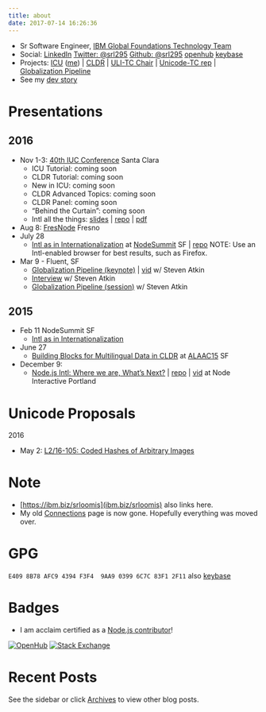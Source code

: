 ```yaml
---
title: about
date: 2017-07-14 16:26:36
---
```


* Sr Software Engineer, [IBM Global Foundations Technology Team](http://ibm.com/software/globalization/)
* Social: [LinkedIn](http://www.linkedin.com/in/srloomis) [Twitter: @srl295](http://twitter.com/srl295) [Github: @srl295](https://github.com/srl295) [openhub](https://www.openhub.net/accounts/srl295) [keybase](https://keybase.io/srl295)
* Projects: [ICU](http://icu-project.org) ([me](https://ssl.icu-project.org/trac/wiki/Srl)) | [CLDR](http://unicode.org/cldr) | [ULI-TC Chair](http://unicode.org/uli) | [Unicode-TC rep](http://unicode.org) | [Globalization Pipeline](https://developer.ibm.com/open/ibm-bluemix-globalization-pipeline-service/)
* See my [dev story](https://developer.ibm.com/open/stevens-dev-story/)

# Presentations

## 2016
* Nov 1-3: [40th IUC Conference](http://www.unicodeconference.org/program.htm) Santa Clara
   * ICU Tutorial: coming soon
   * CLDR Tutorial: coming soon
   * New in ICU: coming soon
   * CLDR Advanced Topics: coming soon
   * CLDR Panel: coming soon
   * “Behind the Curtain”: coming soon
   * Intl all the things: [slides](https://cdn.rawgit.com/srl295/srl295-slides/2016-11-03-iuc40/index.html) | [repo](https://github.com/srl295/srl295-slides/tree/2016-11-03-iuc40) | [pdf](https://www.dropbox.com/s/0nuyx8nhvh85ukn/s9t3%20Nodejs%20Intl%20All%20the%20Things.pdf?dl=0)
* Aug 8: [FresNode](http://www.meetup.com/en-US/fresno-node-js) Fresno
* July 28
   * [Intl as in Internationalization](https://cdn.rawgit.com/srl295/srl295-slides/2016-07-NodeSummit-final/index.html) at [NodeSummit](http://nodesummit.com) SF | [repo](https://github.com/srl295/srl295-slides/tree/2016-07-NodeSummit) 
   NOTE: Use an Intl-enabled browser for best results, such as Firefox.
* Mar 9 - Fluent, SF
   * [Globalization Pipeline (keynote)](http://conferences.oreilly.com/fluent/javascript-html-us/public/schedule/detail/50476) | [vid](https://www.oreilly.com/ideas/globalization-pipeline-translations-at-cloud-speeds)   w/ Steven Atkin
   * [Interview](https://www.youtube.com/watch?v=uMD4XhVaekY)   w/ Steven Atkin
   * [Globalization Pipeline (session)](http://conferences.oreilly.com/fluent/javascript-html-us/public/schedule/detail/50517)  w/ Steven Atkin

## 2015
* Feb 11 NodeSummit SF
    * [Intl as in Internationalization](http://nodesummit.com/media/intl-as-in-internationalization-tools-for-global-node-js-applications/)
* June 27
    * [Building Blocks for Multilingual Data in CLDR](http://www.slideshare.net/StevenRLoomis/building-blocks-for-accessing-multilingual-data-cldr) at [ALAAC15](http://alaac15.ala.org/node/28690) SF
* December 9:
    * [Node.js Intl: Where we are, What’s Next?](https://cdn.rawgit.com/srl295/srl295-slides/2015-12-NodeInteractive-final/index.html) | [repo](https://github.com/srl295/srl295-slides/tree/2015-12-NodeInteractive) | [vid](http://youtu.be/U0z_yO5gFP8) at Node Interactive Portland

# Unicode Proposals
2016
 * May 2: [L2/16-105: Coded Hashes of Arbitrary Images](http://www.unicode.org/L2/L2016/16105-unicode-image-hash.pdf)

# Note
* [https://ibm.biz/srloomis](ibm.biz/srloomis) also links here.
* My old [Connections](https://www-304.ibm.com/connections/profiles/html/profileView.do?userid=1200008EFG&lang=en_us) page is now gone. Hopefully everything was moved over.

# GPG
`E409 8B78 AFC9 4394 F3F4  9AA9 0399 6C7C 83F1 2F11` also [keybase](https://keybase.io/srl295)

# Badges
* I am acclaim certified as a [Node.js contributor](https://www.youracclaim.com/badges/5cc821b1-11ac-43ff-a9b1-92d17b37b625/public_url)!

[![OpenHub](https://www.openhub.net/accounts/9247/widgets/account_detailed.gif)](https://www.openhub.net/accounts/9247?ref=Detailed)
[![Stack Exchange](http://stackexchange.com/users/flair/c1970b3f26b54398bc7b033048c7a2f0.png)](http://stackoverflow.com/users/185799/steven-r-loomis)

# Recent Posts
See the sidebar or click [Archives](/archives) to view other blog posts.
